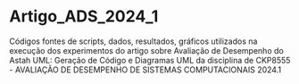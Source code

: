 # Artigo_ADS_2024_1
Códigos fontes de scripts, dados, resultados, gráficos utilizados na execução dos experimentos do artigo sobre Avaliação de Desempenho do Astah UML: Geração de Código e Diagramas UML da disciplina de CKP8555 - AVALIAÇÃO DE DESEMPENHO DE SISTEMAS COMPUTACIONAIS 2024.1
